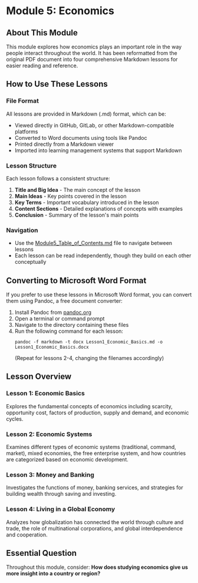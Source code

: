 # Module 5: Economics

## About This Module
This module explores how economics plays an important role in the way people interact throughout the world. It has been reformatted from the original PDF document into four comprehensive Markdown lessons for easier reading and reference.

## How to Use These Lessons

### File Format
All lessons are provided in Markdown (.md) format, which can be:
- Viewed directly in GitHub, GitLab, or other Markdown-compatible platforms
- Converted to Word documents using tools like Pandoc
- Printed directly from a Markdown viewer
- Imported into learning management systems that support Markdown

### Lesson Structure
Each lesson follows a consistent structure:
1. **Title and Big Idea** - The main concept of the lesson
2. **Main Ideas** - Key points covered in the lesson
3. **Key Terms** - Important vocabulary introduced in the lesson
4. **Content Sections** - Detailed explanations of concepts with examples
5. **Conclusion** - Summary of the lesson's main points

### Navigation
- Use the [Module5_Table_of_Contents.md](Module5_Table_of_Contents.md) file to navigate between lessons
- Each lesson can be read independently, though they build on each other conceptually

## Converting to Microsoft Word Format

If you prefer to use these lessons in Microsoft Word format, you can convert them using Pandoc, a free document converter:

1. Install Pandoc from [pandoc.org](https://pandoc.org/installing.html)
2. Open a terminal or command prompt
3. Navigate to the directory containing these files
4. Run the following command for each lesson:
   ```
   pandoc -f markdown -t docx Lesson1_Economic_Basics.md -o Lesson1_Economic_Basics.docx
   ```
   (Repeat for lessons 2-4, changing the filenames accordingly)

## Lesson Overview

### Lesson 1: Economic Basics
Explores the fundamental concepts of economics including scarcity, opportunity cost, factors of production, supply and demand, and economic cycles.

### Lesson 2: Economic Systems
Examines different types of economic systems (traditional, command, market), mixed economies, the free enterprise system, and how countries are categorized based on economic development.

### Lesson 3: Money and Banking
Investigates the functions of money, banking services, and strategies for building wealth through saving and investing.

### Lesson 4: Living in a Global Economy
Analyzes how globalization has connected the world through culture and trade, the role of multinational corporations, and global interdependence and cooperation.

## Essential Question
Throughout this module, consider: **How does studying economics give us more insight into a country or region?**